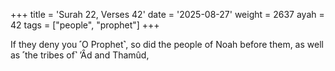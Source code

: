 +++
title = 'Surah 22, Verses 42'
date = '2025-08-27'
weight = 2637
ayah = 42
tags = ["people", "prophet"]
+++

If they deny you ˹O Prophet˺, so did the people of Noah before them, as well as ˹the tribes of˺ ’Ȃd and Thamûd,